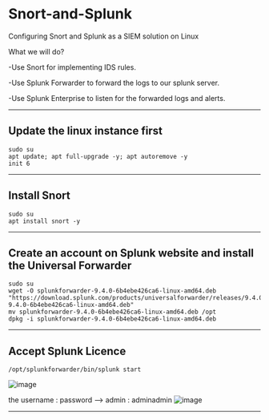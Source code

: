 # Snort-and-Splunk
Configuring Snort and Splunk as a SIEM solution on Linux

What we will do?

 -Use Snort for implementing IDS rules.
 
 -Use Splunk Forwarder to forward the logs to our splunk server.
 
 -Use Splunk Enterprise to listen for the forwarded logs and alerts.
 
--------------------------------------------------------

## Update the linux instance first

    sudo su
    apt update; apt full-upgrade -y; apt autoremove -y
    init 6
---------------------------------------------------------
## Install Snort

    sudo su
    apt install snort -y
----------------------------------------------------------
## Create an account on Splunk website and install the Universal Forwarder

    sudo su
    wget -O splunkforwarder-9.4.0-6b4ebe426ca6-linux-amd64.deb "https://download.splunk.com/products/universalforwarder/releases/9.4.0/linux/splunkforwarder-9.4.0-6b4ebe426ca6-linux-amd64.deb"
    mv splunkforwarder-9.4.0-6b4ebe426ca6-linux-amd64.deb /opt
    dpkg -i splunkforwarder-9.4.0-6b4ebe426ca6-linux-amd64.deb
----------------------------------------------------------
## Accept Splunk Licence
  
    /opt/splunkforwarder/bin/splunk start

  ![image](https://github.com/user-attachments/assets/fedbbef5-edc9-41ec-936d-2fa3ee762a1a)
   
the username : password --> admin : adminadmin
    ![image](https://github.com/user-attachments/assets/701ea81e-4d86-4e0b-ad18-bb1cf2269fdf)

-------------------------------------------------------
